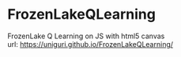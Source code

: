 # FrozenLakeQLearning
 FrozenLake Q Learning on JS with html5 canvas
<br>
url: https://uniguri.github.io/FrozenLakeQLearning/
